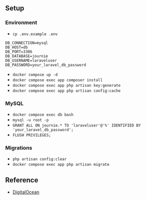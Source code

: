 ## Setup

### Environment

* `cp .env.example .env`

```
DB_CONNECTION=mysql
DB_HOST=db
DB_PORT=3306
DB_DATABASE=journie
DB_USERNAME=laraveluser
DB_PASSWORD=your_laravel_db_password
```

* `docker compose up -d`
* `docker compose exec app composer install`
* `docker compose exec app php artisan key:generate`
* `docker compose exec app php artisan config:cache`

### MySQL

* `docker compose exec db bash`
* `mysql -u root -p`
* `GRANT ALL ON journie.* TO 'laraveluser'@'%' IDENTIFIED BY 'your_laravel_db_password';`
* `FLUSH PRIVILEGES;`

### Migrations

* `php artisan config:clear`
* `docker compose exec app php artisan migrate`

## Reference

* [DigitalOcean](https://www.digitalocean.com/community/tutorials/how-to-set-up-laravel-nginx-and-mysql-with-docker-compose-on-ubuntu-20-04)
